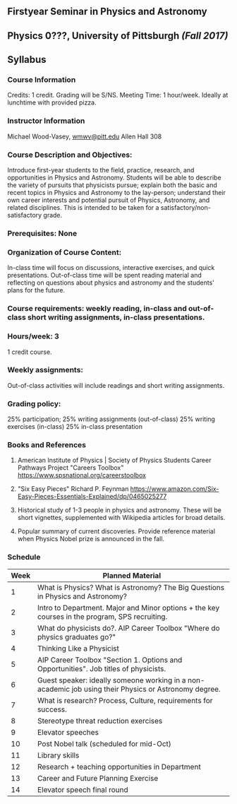 ## Firstyear Seminar in Physics and Astronomy
## Physics 0???, University of Pittsburgh *(Fall 2017)*
## Syllabus

### Course Information

Credits: 1 credit.  Grading will be S/NS.
Meeting Time: 1 hour/week.  Ideally at lunchtime with provided pizza.

### Instructor Information
Michael Wood-Vasey, wmwv@pitt.edu
Allen Hall 308

### Course Description and Objectives:
Introduce first-year students to the field, practice, research, and opportunities in Physics and Astronomy.  Students will be able to describe the variety of pursuits that physicists pursue; explain both the basic and recent topics in Physics and Astronomy to the lay-person; understand their own career interests and potential pursuit of Physics, Astronomy, and related disciplines.  This is intended to be taken for a satisfactory/non-satisfactory grade.

### Prerequisites:  None

### Organization of Course Content:
In-class time will focus on discussions, interactive exercises, and quick presentations.  Out-of-class time will be spent reading material and reflecting on questions about physics and astronomy and the students' plans for the future.

### Course requirements: weekly reading, in-class and out-of-class short writing assignments, in-class presentations.

### Hours/week: 3
1 credit course.

### Weekly assignments:
Out-of-class activities will include readings and short writing assignments.

### Grading policy:
25% participation;
25% writing assignments (out-of-class)
25% writing exercises (in-class)
25% in-class presentation

### Books and References
1. American Institute of Physics | Society of Physics Students
Career Pathways Project "Careers Toolbox"
https://www.spsnational.org/careerstoolbox

2. "Six Easy Pieces"
Richard P. Feynman
https://www.amazon.com/Six-Easy-Pieces-Essentials-Explained/dp/0465025277

3. Historical study of 1-3 people in physics and astronomy.  These will be short vignettes, supplemented with Wikipedia articles for broad details.

4. Popular summary of current discoveries.  Provide reference material when Physics Nobel prize is announced in the fall.


### Schedule
Week | Planned Material
-----|-----------------
1    | What is Physics?  What is Astronomy?  The Big Questions in Physics and Astronomy?
2    | Intro to Department. Major and Minor options + the key courses in the program, SPS recruiting.
3    | What do physicists do?.  AIP Career Toolbox "Where do physics graduates go?"
4    | Thinking Like a Physicist
5    | AIP Career Toolbox "Section 1.  Options and Opportunities".  Job titles of physicists.
6    | Guest speaker: ideally someone working in a non-academic job using their Physics or Astronomy degree.
7    | What is research?  Process, Culture, requirements for success.
8    | Stereotype threat reduction exercises
9    | Elevator speeches
10   | Post Nobel talk (scheduled for mid-Oct)
11   | Library skills
12   | Research + teaching opportunities in Department
13   | Career and Future Planning Exercise
14   | Elevator speech final round
